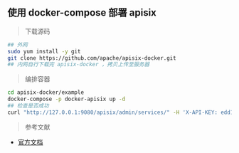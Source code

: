 ## 使用 docker-compose 部署 apisix

> 下载源码

```bash
## 外网
sudo yum install -y git
git clone https://github.com/apache/apisix-docker.git
## 内网自行下载完 apisix-docker ，拷贝上传至服务器
```

> 编排容器

```bash
cd apisix-docker/example
docker-compose -p docker-apisix up -d
## 检查是否成功
curl "http://127.0.0.1:9080/apisix/admin/services/" -H 'X-API-KEY: edd1c9f034335f136f87ad84b625c8f1'
```

> 参考文献

* [官方文档](https://apisix.apache.org/zh/docs/apisix/getting-started)